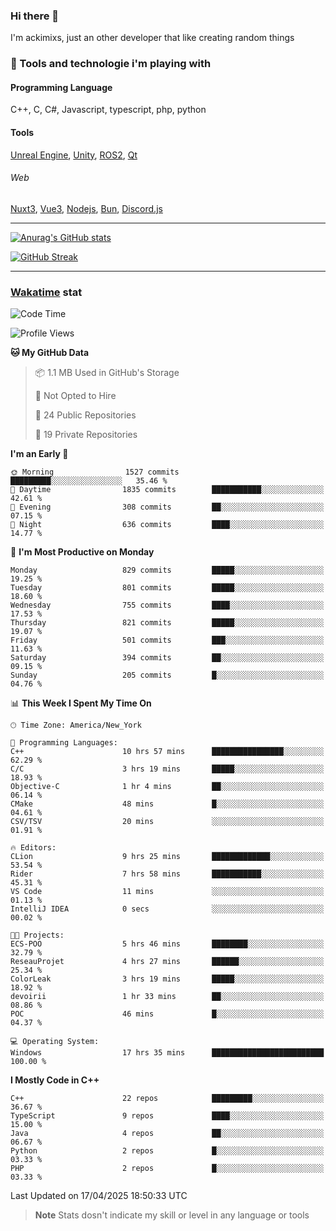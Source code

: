 ### Hi there 👋

I'm ackimixs, just an other developer that like creating random things

### 🧰 Tools and technologie i'm playing with

#### Programming Language
C++, C, C#, Javascript, typescript, php, python

#### Tools
[Unreal Engine](https://www.unrealengine.com), [Unity](https://unity.com/), [ROS2](https://ros.org/), [Qt](https://www.qt.io/)

###### Web
[Nuxt3](https://nuxt.com/), [Vue3](https://vuejs.org/), [Nodejs](https://nodejs.org), [Bun](https://bun.sh/), [Discord.js](https://discord.js.org/)

---

[![Anurag's GitHub stats](https://github-readme-stats.vercel.app/api?username=ackimixs&show_icons=true&theme=github_dark&count_private=true)](https://github.com/anuraghazra/github-readme-stats)

[![GitHub Streak](https://github-readme-streak-stats.herokuapp.com?user=Ackimixs&theme=github-dark-blue&date_format=j%20M%5B%20Y%5D&mode=weekly)](https://git.io/streak-stats)

---
 
 ### [Wakatime](https://wakatime.com/) stat

<!--START_SECTION:waka-->
![Code Time](http://img.shields.io/badge/Code%20Time-1%2C564%20hrs%2054%20mins-blue)

![Profile Views](http://img.shields.io/badge/Profile%20Views-0-blue)

**🐱 My GitHub Data** 

> 📦 1.1 MB Used in GitHub's Storage 
 > 
> 🚫 Not Opted to Hire
 > 
> 📜 24 Public Repositories 
 > 
> 🔑 19 Private Repositories 
 > 
**I'm an Early 🐤** 

```text
🌞 Morning                1527 commits        █████████░░░░░░░░░░░░░░░░   35.46 % 
🌆 Daytime                1835 commits        ███████████░░░░░░░░░░░░░░   42.61 % 
🌃 Evening                308 commits         ██░░░░░░░░░░░░░░░░░░░░░░░   07.15 % 
🌙 Night                  636 commits         ████░░░░░░░░░░░░░░░░░░░░░   14.77 % 
```
📅 **I'm Most Productive on Monday** 

```text
Monday                   829 commits         █████░░░░░░░░░░░░░░░░░░░░   19.25 % 
Tuesday                  801 commits         █████░░░░░░░░░░░░░░░░░░░░   18.60 % 
Wednesday                755 commits         ████░░░░░░░░░░░░░░░░░░░░░   17.53 % 
Thursday                 821 commits         █████░░░░░░░░░░░░░░░░░░░░   19.07 % 
Friday                   501 commits         ███░░░░░░░░░░░░░░░░░░░░░░   11.63 % 
Saturday                 394 commits         ██░░░░░░░░░░░░░░░░░░░░░░░   09.15 % 
Sunday                   205 commits         █░░░░░░░░░░░░░░░░░░░░░░░░   04.76 % 
```


📊 **This Week I Spent My Time On** 

```text
🕑︎ Time Zone: America/New_York

💬 Programming Languages: 
C++                      10 hrs 57 mins      ████████████████░░░░░░░░░   62.29 % 
C/C                      3 hrs 19 mins       █████░░░░░░░░░░░░░░░░░░░░   18.93 % 
Objective-C              1 hr 4 mins         ██░░░░░░░░░░░░░░░░░░░░░░░   06.14 % 
CMake                    48 mins             █░░░░░░░░░░░░░░░░░░░░░░░░   04.61 % 
CSV/TSV                  20 mins             ░░░░░░░░░░░░░░░░░░░░░░░░░   01.91 % 

🔥 Editors: 
CLion                    9 hrs 25 mins       █████████████░░░░░░░░░░░░   53.54 % 
Rider                    7 hrs 58 mins       ███████████░░░░░░░░░░░░░░   45.31 % 
VS Code                  11 mins             ░░░░░░░░░░░░░░░░░░░░░░░░░   01.13 % 
IntelliJ IDEA            0 secs              ░░░░░░░░░░░░░░░░░░░░░░░░░   00.02 % 

🐱‍💻 Projects: 
ECS-POO                  5 hrs 46 mins       ████████░░░░░░░░░░░░░░░░░   32.79 % 
ReseauProjet             4 hrs 27 mins       ██████░░░░░░░░░░░░░░░░░░░   25.34 % 
ColorLeak                3 hrs 19 mins       █████░░░░░░░░░░░░░░░░░░░░   18.92 % 
devoirii                 1 hr 33 mins        ██░░░░░░░░░░░░░░░░░░░░░░░   08.86 % 
POC                      46 mins             █░░░░░░░░░░░░░░░░░░░░░░░░   04.37 % 

💻 Operating System: 
Windows                  17 hrs 35 mins      █████████████████████████   100.00 % 
```

**I Mostly Code in C++** 

```text
C++                      22 repos            █████████░░░░░░░░░░░░░░░░   36.67 % 
TypeScript               9 repos             ████░░░░░░░░░░░░░░░░░░░░░   15.00 % 
Java                     4 repos             ██░░░░░░░░░░░░░░░░░░░░░░░   06.67 % 
Python                   2 repos             █░░░░░░░░░░░░░░░░░░░░░░░░   03.33 % 
PHP                      2 repos             █░░░░░░░░░░░░░░░░░░░░░░░░   03.33 % 
```




 Last Updated on 17/04/2025 18:50:33 UTC
<!--END_SECTION:waka-->

> **Note**
> Stats dosn't indicate my skill or level in any language or tools
